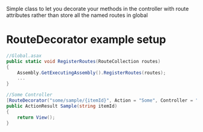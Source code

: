 Simple class to let you decorate your methods in the controller with route attributes rather than store all the named routes in global

RouteDecorator example setup
=========================== 

```csharp
//Global.asax
public static void RegisterRoutes(RouteCollection routes)
{
    Assembly.GetExecutingAssembly().RegisterRoutes(routes);
    ...
}

//Some Controller
[RouteDecorator("some/sample/{itemId}", Action = "Some", Controller = "Sample", Name = "SampleItem")]
public ActionResult Sample(string itemId)
{
    return View();
}
```